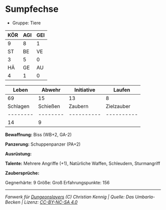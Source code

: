 # Sumpfechse  
- Gruppe: Tiere  

| KÖR | AGI | GEI |  
| --- | --- | --- |  
| 9   | 8   | 1   |
| ST  | BE  | VE  |  
| 3   | 5   | 0   |
| HÄ  | GE  | AU  |  
| 4   | 1   | 0   |


| Leben    | Abwehr   | Initiative | Laufen     |
| -------- | -------- | ---------- | ---------- |
| 69       | 15       | 13         | 8          |
| Schlagen | Schießen | Zaubern    | Zielzauber |
| -------- | -------- | ---------- | ---------- |
| 14       | 9        |            |            |

**Bewaffnung:**
Biss (WB+2, GA-2)

**Panzerung:**
Schuppenpanzer (PA+2)

**Ausrüstung:**


**Talente:**
Mehrere Angriffe (+1), Natürliche Waffen, Schleudern, Sturmangriff

**Zaubersprüche:**


Gegnerhärte: 9
Größe: Groß
Erfahrungspunkte: 156



___
*Fanwerk für [Dungeonslayers](https://www.dungeonslayers.net/) (C) Christian Kennig | Quelle: Das Umbarla-Becken | Lizenz: [CC-BY-NC-SA 4.0](https://creativecommons.org/licenses/by-nc-sa/4.0/deed.de)*